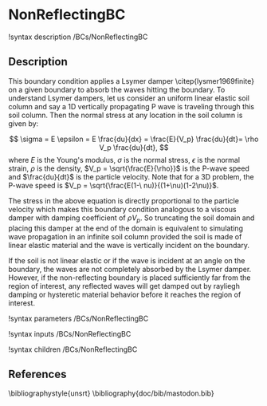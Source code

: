 # NonReflectingBC
!syntax description /BCs/NonReflectingBC

## Description
This boundary condition applies a Lsymer damper \citep{lysmer1969finite} on a given boundary to absorb the waves hitting the boundary. To understand Lsymer dampers, let us consider an uniform linear elastic soil column and say a 1D vertically propagating P wave is traveling through this soil column. Then the normal stress at any location in the soil column is given by:

$$
\sigma = E \epsilon = E \frac{du}{dx} = \frac{E}{V_p} \frac{du}{dt}= \rho V_p \frac{du}{dt}, $$
where $E$ is the Young's modulus, $\sigma$ is the normal stress, $\epsilon$ is the normal strain, $\rho$ is the density, $V_p = \sqrt{\frac{E}{\rho}}$ is the P-wave speed and $\frac{du}{dt}$ is the particle velocity. Note that for a 3D problem, the P-wave speed is $V_p = \sqrt{\frac{E(1-\    nu)}{(1+\nu)(1-2\nu)}$.

The stress in the above equation is directly proportional to the particle velocity which makes this boundary condition analogous to a viscous damper with damping coefficient of $\rho V_p$. So truncating the soil domain and placing this damper at the end of the domain is equivalent to simulating wave propagation in an infinite soil column provided the soil is made of linear elastic material and the wave is vertically incident on the boundary.

If the soil is not linear elastic or if the wave is incident at an angle on the boundary, the waves are not completely absorbed by the Lsymer damper. However, if the non-reflecting boundary is placed sufficiently far from the region of interest, any reflected waves will get damped out by rayliegh damping or hysteretic material behavior before it reaches the region of interest.

!syntax parameters /BCs/NonReflectingBC

!syntax inputs /BCs/NonReflectingBC

!syntax children /BCs/NonReflectingBC

## References
\bibliographystyle{unsrt}
\bibliography{doc/bib/mastodon.bib}
